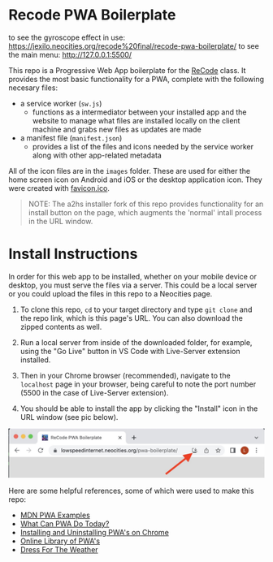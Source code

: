 # Recode PWA Boilerplate

to see the gyroscope effect in use: https://jexilo.neocities.org/recode%20final/recode-pwa-boilerplate/
to see the main menu: http://127.0.0.1:5500/



This repo is a Progressive Web App boilerplate for the [ReCode](https://billythemusical.github.io/recode-fa22) class. It provides the most basic functionality for a PWA, complete with the following necesary files:
- a service worker (`sw.js`)
    - functions as a intermediator between your installed app and the website to manage what files are installed locally on the client machine and grabs new files as updates are made
- a manifest file (`manifest.json`) 
    - provides a list of the files and icons needed by the service worker along with other app-related metadata
    
All of the icon files are in the `images` folder. These are used for either the home screen icon on Android and iOS or the desktop application icon. They were created with [favicon.ico](https://favicon.io/favicon-converter/). 

> NOTE: The a2hs installer fork of this repo provides functionality for an install button on the page, which augments the 'normal' intall process in the URL window.

# Install Instructions

In order for this web app to be installed, whether on your mobile device or desktop, you must serve the files via a server. This could be a local server or you could upload the files in this repo to a Neocities page.

1) To clone this repo, `cd` to your target directory and type `git clone` and the repo link, which is this page's URL. You can also download the zipped contents as well. 

2) Run a local server from inside of the downloaded folder, for example, using the "Go Live" button in VS Code with Live-Server extension installed.

3) Then in your Chrome browser (recommended), navigate to the `localhost` page in your browser, being careful to note the port number (5500 in the case of Live-Server extension). 

4) You should be able to install the app by clicking the "Install" icon in the URL window (see pic below).  

![an image of the Chrome browser window that shows the "Install" button in the URL window with a red arrow pointing to it.](./images/install-button.jpg)

Here are some helpful references, some of which were used to make this repo:
- [MDN PWA Examples](https://github.com/mdn/pwa-examples)
- [What Can PWA Do Today?](https://whatpwacando.today/)
- [Installing and Uninstalling PWA's on Chrome](https://support.google.com/chrome/answer/9658361?hl=en&co=GENIE.Platform%3DDesktop#zippy=%2Cuninstall-from-a-windows-mac-or-linux-computer)
- [Online Library of PWA's]()
- [Dress For The Weather](https://dev-d4w.glitch.me/)


